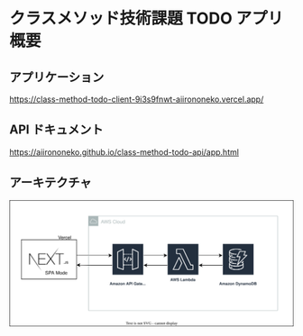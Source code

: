 # クラスメソッド技術課題 TODO アプリ概要

## アプリケーション

https://class-method-todo-client-9i3s9fnwt-aiirononeko.vercel.app/

## API ドキュメント

https://aiirononeko.github.io/class-method-todo-api/app.html

## アーキテクチャ

![](img/クラスメソッド技術課題_architecture.drawio.svg)
